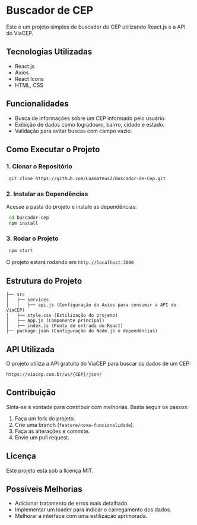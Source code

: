 # Buscador de CEP

Este é um projeto simples de buscador de CEP utilizando React.js e a API do ViaCEP.

## Tecnologias Utilizadas

- React.js
- Axios
- React Icons
- HTML, CSS

## Funcionalidades

- Busca de informações sobre um CEP informado pelo usuário.
- Exibição de dados como logradouro, bairro, cidade e estado.
- Validação para evitar buscas com campo vazio.

## Como Executar o Projeto

### 1. Clonar o Repositório
```bash
 git clone https://github.com/Luamateus2/Buscador-de-Cep.git
```

### 2. Instalar as Dependências
Acesse a pasta do projeto e instale as dependências:
```bash
 cd buscador-cep
 npm install
```

### 3. Rodar o Projeto
```bash
 npm start
```
O projeto estará rodando em `http://localhost:3000`

## Estrutura do Projeto

```
├── src
│   ├── services
│   │   ├── api.js (Configuração do Axios para consumir a API do ViaCEP)
│   ├── style.css (Estilização do projeto)
│   ├── App.js (Componente principal)
│   ├── index.js (Ponto de entrada do React)
├── package.json (Configuração do Node.js e dependências)
```

## API Utilizada
O projeto utiliza a API gratuita do ViaCEP para buscar os dados de um CEP:
```
https://viacep.com.br/ws/{CEP}/json/
```

## Contribuição
Sinta-se à vontade para contribuir com melhorias. Basta seguir os passos:
1. Faça um fork do projeto.
2. Crie uma branch (`feature/nova-funcionalidade`).
3. Faça as alterações e commite.
4. Envie um pull request.

## Licença
Este projeto está sob a licença MIT.


## Possíveis Melhorias
- Adicionar tratamento de erros mais detalhado.
- Implementar um loader para indicar o carregamento dos dados.
- Melhorar a interface com uma estilização aprimorada.

